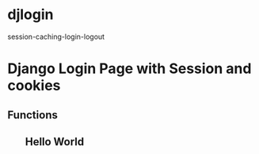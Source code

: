 # djlogin
session-caching-login-logout

<h1> Django Login Page with Session and cookies </h1>
<h2>Functions<h2>
<ul>
  Hello World
</ul>
